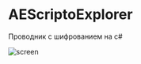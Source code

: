 # AEScriptoExplorer
Проводник с шифрованием на c#

![screen](https://pp.userapi.com/c850732/v850732393/6b86c/f2kiJ5GfLww.jpg)
